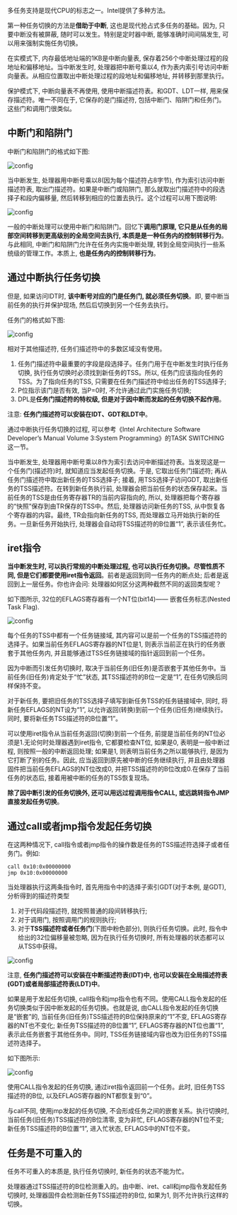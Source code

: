 多任务支持是现代CPU的标志之一。Intel提供了多种方法。

第一种任务切换的方法是**借助于中断**, 这也是现代抢占式多任务的基础。因为, 只要中断没有被屏蔽, 随时可以发生。特别是定时器中断, 能够准确时间间隔发生, 可以用来强制实施任务切换。

在实模式下, 内存最低地址端的1KB是中断向量表, 保存着256个中断处理过程的段地址和偏移地址。当中断发生时, 处理器把中断号乘以4, 作为表内索引号访问中断向量表。从相应位置取出中断处理过程的段地址和偏移地址, 并转移到那里执行。

保护模式下, 中断向量表不再使用, 使用中断描述符表。和GDT、LDT一样, 用来保存描述符。唯一不同在于, 它保存的是门描述符, 包括中断门、陷阱门和任务门。这些门和调用门很类似。

## 中断门和陷阱门

中断门和陷阱门的格式如下图: 

![config](images/2.png)

当中断发生, 处理器用中断号乘以8(因为每个描述符占8字节), 作为索引访问中断描述符表, 取出门描述符。如果是中断门或陷阱门, 那么就取出门描述符中的段选择子和段内偏移量, 然后转移到相应的位置去执行。这个过程可以用下图说明: 

![config](images/3.png)

一般的中断处理可以使用中断门和陷阱门。回忆下**调用门原理, 它只是从任务的局部空间转移到更高级别的全局空间去执行, 本质是是一种任务内的控制转移行为**。与此相同, 中断门和陷阱门允许在任务内实施中断处理, 转到全局空间执行一些系统级的管理工作。本质上, **也是任务内的控制转移行为**。

## 通过中断执行任务切换

但是, 如果访问IDT时, **该中断号对应的门是任务门, 就必须任务切换**。即, 要中断当前任务的执行并保护现场, 然后后切换到另一个任务去执行。

任务门的格式如下图: 

![config](images/4.png)

相对于其他描述符, 任务们描述符中的多数区域没有使用。

1. 任务门描述符中最重要的字段是段选择子。任务门用于在中断发生时执行任务切换, 执行任务切换时必须找到新任务的TSS。所以, 任务门应该指向任务的TSS。为了指向任务的TSS, 只需要在任务门描述符中给出任务的TSS选择子; 
2. P位指示该门是否有效, 当P=0时, 不允许通过此门实施任务切换; 
3. DPL是**任务门描述符的特权级, 但是对于因中断而发起的任务切换不起作用**。

注意: **任务门描述符可以安装在IDT、GDT和LDT中**。

通过中断执行任务切换的过程, 可以参考《Intel Architecture Software Developer’s Manual Volume 3:System Programming》的TASK SWITCHING这一节。

当中断发生, 处理器用中断号乘以8作为索引去访问中断描述符表。当发现这是一个任务门(描述符)时, 就知道应当发起任务切换。于是, 它取出任务门描述符; 再从任务门描述符中取出新任务的TSS选择子; 接着, 用TSS选择子访问GDT, 取出新任务的TSS描述符。在转到新任务执行前, 处理器会把当前任务的状态保存起来。当前任务的TSS是由任务寄存器TR的当前内容指向的, 所以, 处理器把每个寄存器的“快照”保存到由TR保存的TSS中。然后, 处理器访问新任务的TSS, 从中恢复各个寄存器的内容。最终, TR会指向新任务的TSS, 而处理器立马开始执行新的任务。一旦新任务开始执行, 处理器会自动将TSS描述符的B位置“1”, 表示该任务忙。

## iret指令

**当中断发生时, 可以执行常规的中断处理过程, 也可以执行任务切换。尽管性质不同, 但是它们都要使用iret指令返回**。前者是返回到同一任务内的断点处; 后者是返回到上一层任务。你也许会问: 处理器如何区分这两种截然不同的返回类型呢？

如下图所示, 32位的EFLAGS寄存器有一个NT位(bit14)—— 嵌套任务标志(Nested Task Flag).

![config](images/5.png)

每个任务的TSS中都有一个任务链接域, 其内容可以是前一个任务的TSS描述符的选择子。如果当前任务EFLAGS寄存器的NT位是1, 则表示当前正在执行的任务嵌套于其他任务内, 并且能够通过TSS任务链接域的指针返回到前一个任务。

因为中断而引发任务切换时, 取决于当前任务(旧任务)是否嵌套于其他任务中。当前任务(旧任务)肯定处于“忙”状态, 其TSS描述符的B位一定是“1”, 在任务切换后同样保持不变。

对于新任务, 要把旧任务的TSS选择子填写到新任务TSS的任务链接域中, 同时, 将新任务EFLAGS的NT设为“1”, 以允许返回(转换)到前一个任务(旧任务)继续执行。同时, 要将新任务TSS描述符的B位置“1”。

可以使用iret指令从当前任务返回(切换)到前一个任务, 前提是当前任务的NT位必须是1.无论何时处理器遇到iret指令, 它都要检查NT位, 如果是0, 表明是一般中断过程, 则按照一般的中断返回处理; 如果是1, 则表明当前任务之所以能够执行, 是因为它打断了别的任务。因此, 应当返回到原先被中断的任务继续执行, 并且由处理器固件把当前任务EFLAGS的NT位改成0, 并把TSS描述符的B位改成0.在保存了当前任务的状态后, 接着用被中断的任务的TSS恢复现场。

**除了因中断引发的任务切换外, 还可以用远过程调用指令CALL, 或远跳转指令JMP直接发起任务切换**。

## 通过call或者jmp指令发起任务切换

在这两种情况下, call指令或者jmp指令的操作数是任务的TSS描述符选择子或者任务门。例如: 

```
call 0x10:0x00000000
jmp 0x10:0x00000000
```

当处理器执行这两条指令时, 首先用指令中的选择子索引GDT(对于本例, 是GDT), 分析得到的描述符类型 

1. 对于代码段描述符, 就按照普通的段间转移执行;  
2. 对于调用门, 按照调用门的规则执行;  
3. 对于**TSS描述符或者任务门**(下图中粉色部分), 则执行任务切换。此时, 指令中给出的32位偏移量被忽略, 因为在执行任务切换时, 所有处理器的状态都可以从TSS中获得。

![config](images/6.png)

注意, **任务门描述符可以安装在中断描述符表(IDT)中, 也可以安装在全局描述符表(GDT)或者局部描述符表(LDT)中**。

如果是用于发起任务切换, call指令和jmp指令也有不同。使用CALL指令发起的任务切换类似于因中断发起的任务切换。也就是说, 由CALL指令发起的任务切换是“嵌套”的, 当前任务(旧任务)TSS描述符的B位保持原来的“1”不变, EFLAGS寄存器的NT也不变化; 新任务TSS描述符的B位置“1”, EFLAGS寄存器的NT位也置“1”, 表示此任务嵌套于其他任务中。同时, TSS任务链接域内容也改为旧任务的TSS描述符选择子。

如下图所示: 

![config](images/7.png)

使用CALL指令发起的任务切换, 通过iret指令返回前一个任务。此时, 旧任务TSS描述符的B位, 以及EFLAGS寄存器的NT都恢复到“0”。

与call不同, 使用jmp发起的任务切换, 不会形成任务之间的嵌套关系。执行切换时, 当前任务(旧任务)TSS描述符的B位清零, 变为非忙, EFLAGS寄存器的NT位不变; 新任务TSS描述符的B位置“1”, 进入忙状态, EFLAGS中的NT位不变。

## 任务是不可重入的

任务不可重入的本质是, 执行任务切换时, 新任务的状态不能为忙。

处理器通过TSS描述符的B位检测重入的。由中断、iret、call和jmp指令发起任务切换时, 处理器固件会检测新任务TSS描述符的B位, 如果为1, 则不允许执行这样的切换。